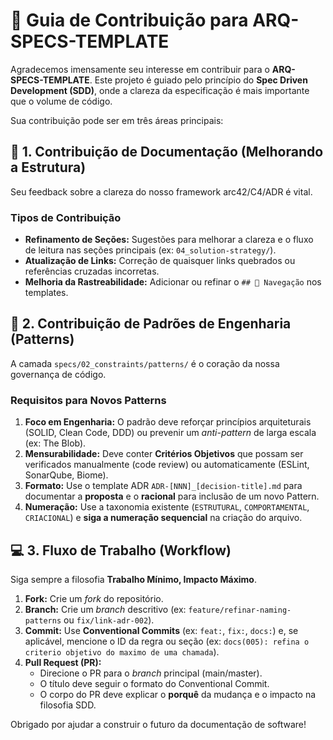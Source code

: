 # 🤝 Guia de Contribuição para ARQ-SPECS-TEMPLATE

Agradecemos imensamente seu interesse em contribuir para o **ARQ-SPECS-TEMPLATE**. Este projeto é guiado pelo princípio do **Spec Driven Development (SDD)**, onde a clareza da especificação é mais importante que o volume de código.

Sua contribuição pode ser em três áreas principais:

## 🎯 1. Contribuição de Documentação (Melhorando a Estrutura)

Seu feedback sobre a clareza do nosso framework arc42/C4/ADR é vital.

### Tipos de Contribuição

- **Refinamento de Seções:** Sugestões para melhorar a clareza e o fluxo de leitura nas seções principais (ex: `04_solution-strategy/`).
- **Atualização de Links:** Correção de quaisquer links quebrados ou referências cruzadas incorretas.
- **Melhoria da Rastreabilidade:** Adicionar ou refinar o `## 🔗 Navegação` nos templates.

## 📝 2. Contribuição de Padrões de Engenharia (Patterns)

A camada `specs/02_constraints/patterns/` é o coração da nossa governança de código.

### Requisitos para Novos Patterns

1. **Foco em Engenharia:** O padrão deve reforçar princípios arquiteturais (SOLID, Clean Code, DDD) ou prevenir um *anti-pattern* de larga escala (ex: The Blob).
2. **Mensurabilidade:** Deve conter **Critérios Objetivos** que possam ser verificados manualmente (code review) ou automaticamente (ESLint, SonarQube, Biome).
3. **Formato:** Use o template ADR `ADR-[NNN]_[decision-title].md` para documentar a **proposta** e o **racional** para inclusão de um novo Pattern.
4. **Numeração:** Use a taxonomia existente (`ESTRUTURAL`, `COMPORTAMENTAL`, `CRIACIONAL`) e **siga a numeração sequencial** na criação do arquivo.

## 💻 3. Fluxo de Trabalho (Workflow)

Siga sempre a filosofia **Trabalho Mínimo, Impacto Máximo**.

1. **Fork:** Crie um *fork* do repositório.
2. **Branch:** Crie um *branch* descritivo (ex: `feature/refinar-naming-patterns` ou `fix/link-adr-002`).
3. **Commit:** Use **Conventional Commits** (ex: `feat:`, `fix:`, `docs:`) e, se aplicável, mencione o ID da regra ou seção (ex: `docs(005): refina o criterio objetivo do maximo de uma chamada`).
4. **Pull Request (PR):**
    - Direcione o PR para o *branch* principal (main/master).
    - O título deve seguir o formato do Conventional Commit.
    - O corpo do PR deve explicar o **porquê** da mudança e o impacto na filosofia SDD.

Obrigado por ajudar a construir o futuro da documentação de software!
